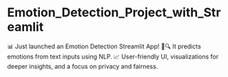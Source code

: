 # Emotion_Detection_Project_with_Streamlit
📊 Just launched an Emotion Detection Streamlit App! 🤖🔍 It predicts emotions from text inputs using NLP. 📈 User-friendly UI, visualizations for deeper insights, and a focus on privacy and fairness.
